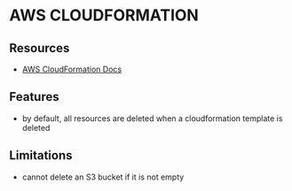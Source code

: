# AWS CLOUDFORMATION

## Resources

- [AWS CloudFormation Docs](https://docs.aws.amazon.com/AWSCloudFormation/latest/UserGuide/Welcome.html)

## Features

- by default, all resources are deleted when a cloudformation template is deleted

## Limitations

- cannot delete an S3 bucket if it is not empty